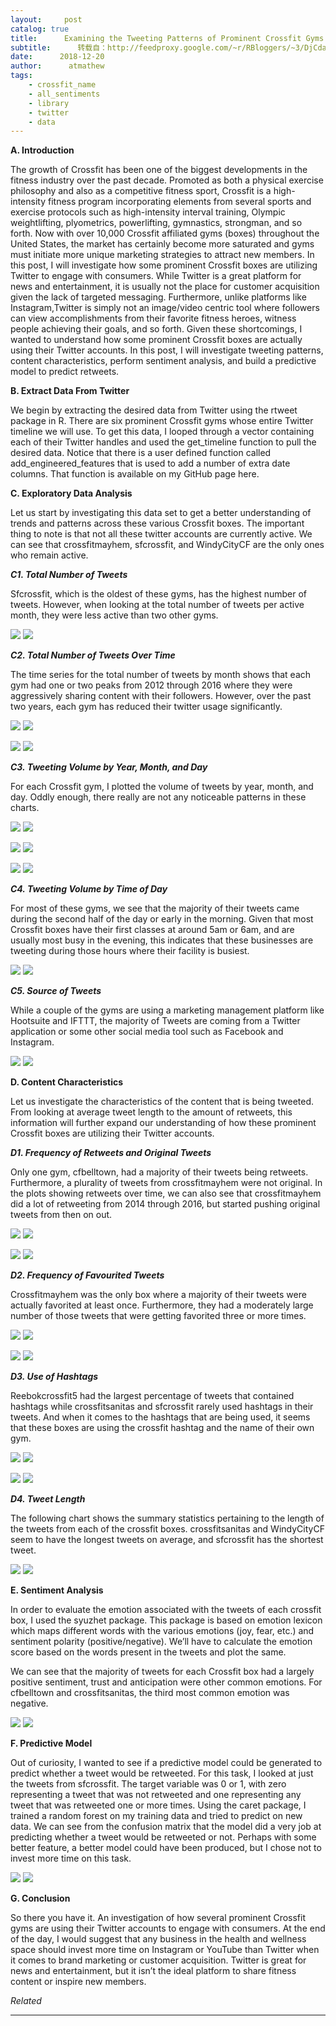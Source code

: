 ```yaml
---
layout:     post
catalog: true
title:      Examining the Tweeting Patterns of Prominent Crossfit Gyms
subtitle:      转载自：http://feedproxy.google.com/~r/RBloggers/~3/DjCdac2JDFM/
date:      2018-12-20
author:      atmathew
tags:
    - crossfit_name
    - all_sentiments
    - library
    - twitter
    - data
---
```






**A. Introduction**

The growth of Crossfit has been one of the biggest developments in the fitness industry over the past decade. Promoted as both a physical exercise philosophy and also as a competitive fitness sport, Crossfit is a high-intensity fitness program incorporating elements from several sports and exercise protocols such as high-intensity interval training, Olympic weightlifting, plyometrics, powerlifting, gymnastics, strongman, and so forth. Now with over 10,000 Crossfit affiliated gyms (boxes) throughout the United States, the market has certainly become more saturated and gyms must initiate more unique marketing strategies to attract new members. In this post, I will investigate how some prominent Crossfit boxes are utilizing Twitter to engage with consumers. While Twitter is a great platform for news and entertainment, it is usually not the place for customer acquisition given the lack of targeted messaging. Furthermore, unlike platforms like Instagram,Twitter is simply not an image/video centric tool where followers can view accomplishments from their favorite fitness heroes, witness people achieving their goals, and so forth. Given these shortcomings, I wanted to understand how some prominent Crossfit boxes are actually using their Twitter accounts. In this post, I will investigate tweeting patterns, content characteristics, perform sentiment analysis, and build a predictive model to predict retweets.

**B. Extract Data From Twitter**

We begin by extracting the desired data from Twitter using the rtweet package in R. There are six prominent Crossfit gyms whose entire Twitter timeline we will use. To get this data, I looped through a vector containing each of their Twitter handles and used the get_timeline function to pull the desired data. Notice that there is a user defined function called add_engineered_features that is used to add a number of extra date columns. That function is available on my GitHub page here.

**C. Exploratory Data Analysis**

Let us start by investigating this data set to get a better understanding of trends and patterns across these various Crossfit boxes. The important thing to note is that not all these twitter accounts are currently active. We can see that crossfitmayhem, sfcrossfit, and WindyCityCF are the only ones who remain active.

***C1. Total Number of Tweets***

Sfcrossfit, which is the oldest of these gyms, has the highest number of tweets. However, when looking at the total number of tweets per active month, they were less active than two other gyms.

![](https://mathewanalytics.files.wordpress.com/2018/12/Rplot.png?w=450#038;h=622)
![](https://mathewanalytics.files.wordpress.com/2018/12/Rplot.png?w=450&h=622&fit=788%2C622)


***C2. Total Number of Tweets Over Time***

The time series for the total number of tweets by month shows that each gym had one or two peaks from 2012 through 2016 where they were aggressively sharing content with their followers. However, over the past two years, each gym has reduced their twitter usage significantly.

![](https://mathewanalytics.files.wordpress.com/2018/12/EDA_3-1.png?w=456)
![](https://mathewanalytics.files.wordpress.com/2018/12/EDA_3-1.png?w=456)


![](https://mathewanalytics.files.wordpress.com/2018/12/EDA_3b.png?w=450#038;h=788)
![](https://mathewanalytics.files.wordpress.com/2018/12/EDA_3b.png?w=450&h=788&fit=788%2C788)


***C3. Tweeting Volume by Year, Month, and Day***

For each Crossfit gym, I plotted the volume of tweets by year, month, and day. Oddly enough, there really are not any noticeable patterns in these charts.

![](https://mathewanalytics.files.wordpress.com/2018/12/EDA_10.png?w=450#038;h=700)
![](https://mathewanalytics.files.wordpress.com/2018/12/EDA_10.png?w=450&h=700&fit=788%2C700)


![](https://mathewanalytics.files.wordpress.com/2018/12/EDA_4.png?w=456)
![](https://mathewanalytics.files.wordpress.com/2018/12/EDA_4.png?w=456)


![](https://mathewanalytics.files.wordpress.com/2018/12/EDA_5.png?w=456)
![](https://mathewanalytics.files.wordpress.com/2018/12/EDA_5.png?w=456)


***C4. Tweeting Volume by Time of Day***

For most of these gyms, we see that the majority of their tweets came during the second half of the day or early in the morning. Given that most Crossfit boxes have their first classes at around 5am or 6am, and are usually most busy in the evening, this indicates that these businesses are tweeting during those hours where their facility is busiest.

![](https://mathewanalytics.files.wordpress.com/2018/12/EDA_6.png?w=456)
![](https://mathewanalytics.files.wordpress.com/2018/12/EDA_6.png?w=456)


***C5. Source of Tweets***

While a couple of the gyms are using a marketing management platform like Hootsuite and IFTTT, the majority of Tweets are coming from a Twitter application or some other social media tool such as Facebook and Instagram.

![](https://mathewanalytics.files.wordpress.com/2018/12/eda_7.png?w=450#038;h=524)
![](https://mathewanalytics.files.wordpress.com/2018/12/eda_7.png?w=450&h=524&fit=788%2C524)


**D. Content Characteristics**

Let us investigate the characteristics of the content that is being tweeted. From looking at average tweet length to the amount of retweets, this information will further expand our understanding of how these prominent Crossfit boxes are utilizing their Twitter accounts.

***D1. Frequency of Retweets and Original Tweets***

Only one gym, cfbelltown, had a majority of their tweets being retweets. Furthermore, a plurality of tweets from crossfitmayhem were not original. In the plots showing retweets over time, we can also see that crossfitmayhem did a lot of retweeting from 2014 through 2016, but started pushing original tweets from then on out.

![](https://mathewanalytics.files.wordpress.com/2018/12/content_1.png?w=456)
![](https://mathewanalytics.files.wordpress.com/2018/12/content_1.png?w=456)


![](https://mathewanalytics.files.wordpress.com/2018/12/content_2.png?w=456)
![](https://mathewanalytics.files.wordpress.com/2018/12/content_2.png?w=456)


***D2. Frequency of Favourited Tweets***

Crossfitmayhem was the only box where a majority of their tweets were actually favorited at least once. Furthermore, they had a moderately large number of those tweets that were getting favorited three or more times.

![](https://mathewanalytics.files.wordpress.com/2018/12/content_3.png?w=456)
![](https://mathewanalytics.files.wordpress.com/2018/12/content_3.png?w=456)


![](https://mathewanalytics.files.wordpress.com/2018/12/content_4.png?w=456)
![](https://mathewanalytics.files.wordpress.com/2018/12/content_4.png?w=456)


***D3. Use of Hashtags***

Reebokcrossfit5 had the largest percentage of tweets that contained hashtags while crossfitsanitas and sfcrossfit rarely used hashtags in their tweets. And when it comes to the hashtags that are being used, it seems that these boxes are using the crossfit hashtag and the name of their own gym.

![](https://mathewanalytics.files.wordpress.com/2018/12/content_5.png?w=456)
![](https://mathewanalytics.files.wordpress.com/2018/12/content_5.png?w=456)


![](https://mathewanalytics.files.wordpress.com/2018/12/content_7.png?w=456)
![](https://mathewanalytics.files.wordpress.com/2018/12/content_7.png?w=456)


***D4. Tweet Length***

The following chart shows the summary statistics pertaining to the length of the tweets from each of the crossfit boxes. crossfitsanitas and WindyCityCF seem to have the longest tweets on average, and sfcrossfit has the shortest tweet.

![](https://mathewanalytics.files.wordpress.com/2018/12/content_6.png?w=456)
![](https://mathewanalytics.files.wordpress.com/2018/12/content_6.png?w=456)


**E. Sentiment Analysis**

In order to evaluate the emotion associated with the tweets of each crossfit box, I used the syuzhet package. This package is based on emotion lexicon which maps different words with the various emotions (joy, fear, etc.) and sentiment polarity (positive/negative). We’ll have to calculate the emotion score based on the words present in the tweets and plot the same.

We can see that the majority of tweets for each Crossfit box had a largely positive sentiment, trust and anticipation were other common emotions. For cfbelltown and crossfitsanitas, the third most common emotion was negative.

![](https://mathewanalytics.files.wordpress.com/2018/12/sentiment_1.png?w=456)
![](https://mathewanalytics.files.wordpress.com/2018/12/sentiment_1.png?w=456)


**F. Predictive Model**

Out of curiosity, I wanted to see if a predictive model could be generated to predict whether a tweet would be retweeted. For this task, I looked at just the tweets from sfcrossfit. The target variable was 0 or 1, with zero representing a tweet that was not retweeted and one representing any tweet that was retweeted one or more times. Using the caret package, I trained a random forest on my training data and tried to predict on new data. We can see from the confusion matrix that the model did a very job at predicting whether a tweet would be retweeted or not. Perhaps with some better feature, a better model could have been produced, but I chose not to invest more time on this task.

![](https://mathewanalytics.files.wordpress.com/2018/12/model_2.png?w=450#038;h=600)
![](https://mathewanalytics.files.wordpress.com/2018/12/model_2.png?w=450&h=600&fit=788%2C600)


**G. Conclusion**

So there you have it. An investigation of how several prominent Crossfit gyms are using their Twitter accounts to engage with consumers. At the end of the day, I would suggest that any business in the health and wellness space should invest more time on Instagram or YouTube than Twitter when it comes to brand marketing or customer acquisition. Twitter is great for news and entertainment, but it isn’t the ideal platform to share fitness content or inspire new members.


*Related*








---
